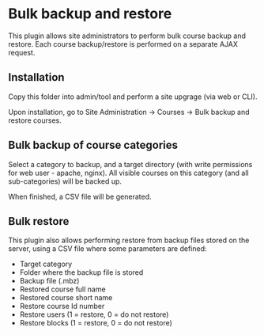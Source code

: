 # Bulk backup and restore

This plugin allows site administrators to perform bulk course backup and restore. Each course backup/restore is performed on a separate AJAX request.

## Installation

Copy this folder into admin/tool and perform a site upgrage (via web or CLI).

Upon installation, go to Site Administration -> Courses -> Bulk backup and restore courses.

## Bulk backup of course categories

Select a category to backup, and a target directory (with write permissions for web user - apache, nginx).  All visible courses on this category (and all sub-categories) will be backed up.

When finished, a CSV file will be generated.

## Bulk restore

This plugin also allows performing restore from backup files stored on the server, using a CSV file where some parameters are defined:
- Target category
- Folder where the backup file is stored
- Backup file (.mbz)
- Restored  course full name
- Restored course short name
- Restore course Id number
- Restore users (1 = restore, 0 = do not restore)
- Restore blocks (1 = restore, 0 = do not restore)



